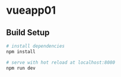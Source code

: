 # vueapp01




## Build Setup

``` bash
# install dependencies
npm install

# serve with hot reload at localhost:8080
npm run dev
